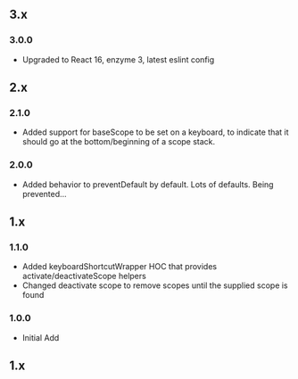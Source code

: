 ## 3.x

### 3.0.0

* Upgraded to React 16, enzyme 3, latest eslint config

## 2.x

### 2.1.0

* Added support for baseScope to be set on a keyboard, to indicate that it should go at the bottom/beginning of a scope stack.

### 2.0.0

* Added behavior to preventDefault by default. Lots of defaults. Being prevented...

## 1.x

### 1.1.0

* Added keyboardShortcutWrapper HOC that provides activate/deactivateScope helpers
* Changed deactivate scope to remove scopes until the supplied scope is found

### 1.0.0

* Initial Add

## 1.x
